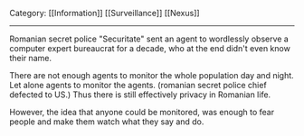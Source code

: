 Category: [[Information]] [[Surveillance]] [[Nexus]]
___

Romanian secret police "Securitate" sent an agent to wordlessly observe a computer expert bureaucrat for a decade, who at the end didn't even know their name. 

There are not enough agents to monitor the whole population day and night. Let alone agents to monitor the agents. (romanian secret police chief defected to US.) 
Thus there is still effectively privacy in Romanian life. 

However, the idea that anyone could be monitored, was enough to fear people and make them watch what they say and do. 